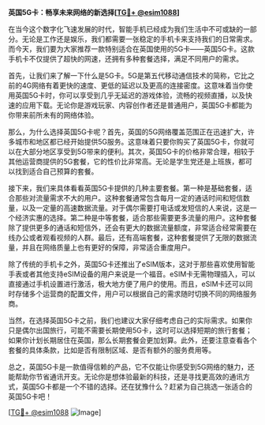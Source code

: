 **英国5G卡：畅享未来网络的新选择[[TG💪+ @esim1088](https://t.me/s/esim1088)]**

在当今这个数字化飞速发展的时代，智能手机已经成为我们生活中不可或缺的一部分。无论是工作还是娱乐，我们都需要一张稳定的手机卡来支持我们的日常需求。而今天，我们要为大家推荐一款特别适合在英国使用的5G卡——英国5G卡。这款手机卡不仅提供了超快的网速，还拥有多种套餐选择，满足不同用户的需求。

首先，让我们来了解一下什么是5G卡。5G是第五代移动通信技术的简称，它比之前的4G网络有着更快的速度、更低的延迟以及更高的连接密度。这意味着当你使用英国5G卡时，你可以享受到几乎无延迟的游戏体验，流畅的视频直播，以及快速的应用下载。无论你是游戏玩家、内容创作者还是普通用户，英国5G卡都能为你带来前所未有的网络体验。

那么，为什么选择英国5G卡呢？首先，英国的5G网络覆盖范围正在迅速扩大，许多城市和地区都已经开始提供5G服务。这意味着只要你购买了英国5G卡，你就可以在大部分地区享受到5G带来的便利。其次，英国5G卡的价格非常合理，相较于其他运营商提供的5G套餐，它的性价比非常高。无论是学生党还是上班族，都可以找到适合自己预算的套餐。

接下来，我们来具体看看英国5G卡提供的几种主要套餐。第一种是基础套餐，适合那些对流量需求不大的用户。这种套餐通常包含每月一定的通话时间和短信数量，以及一定量的高速数据流量。对于偶尔需要打电话或发短信的人来说，这是一个经济实惠的选择。第二种是中等套餐，适合那些需要更多流量的用户。这种套餐除了提供更多的通话和短信外，还会有更大的数据流量额度，非常适合经常需要在线办公或者观看视频的人群。最后，还有高端套餐，这种套餐提供了无限的数据流量，并且在网络质量上也有更好的保障，非常适合重度用户。

除了传统的手机卡之外，英国5G卡还推出了eSIM版本，这对于那些喜欢使用智能手表或者其他支持eSIM设备的用户来说是一个福音。eSIM卡无需物理插入，可以直接通过手机设置进行激活，极大地方便了用户的使用。而且，eSIM卡还可以同时存储多个运营商的配置文件，用户可以根据自己的需求随时切换不同的网络服务商。

当然，在选择英国5G卡之前，我们也建议大家仔细考虑自己的实际需求。如果你只是偶尔出国旅行，可能不需要长期使用5G卡，这时可以选择短期的旅行套餐；如果你计划长期居住在英国，那么长期套餐会更加划算。此外，还要注意查看各个套餐的具体条款，比如是否有限制区域、是否有额外的服务费用等。

总之，英国5G卡是一款值得信赖的产品，它不仅能让你感受到5G网络的魅力，还能帮助你节省通讯开支。无论你是想体验最新的科技，还是寻找更高效的通讯方式，英国5G卡都是一个不错的选择。还在犹豫什么？赶紧为自己挑选一张适合的英国5G卡吧！

[[TG💪+ @esim1088](https://t.me/s/esim1088) ![Image](https://i.postimg.cc/4NQfJmqS/Snipaste-2025-05-13-00-14-12.png)]
